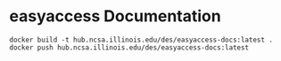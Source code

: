 easyaccess Documentation
=============================

```
docker build -t hub.ncsa.illinois.edu/des/easyaccess-docs:latest .
docker push hub.ncsa.illinois.edu/des/easyaccess-docs:latest
```
